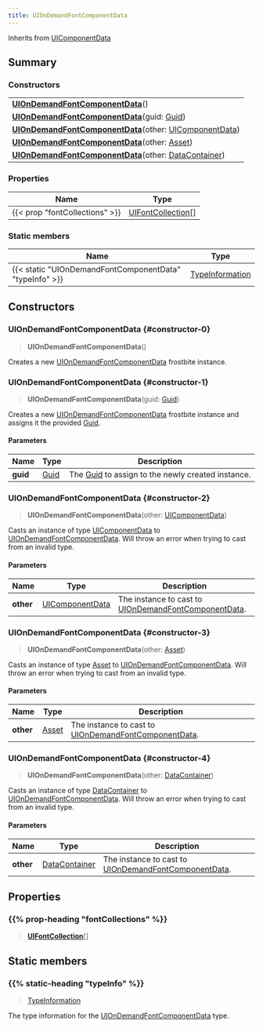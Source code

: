 ```yaml
---
title: UIOnDemandFontComponentData
---
```


Inherits from 
[UIComponentData](/vext/ref/fb/uicomponentdata)

## Summary
### Constructors
| |
| ----------- |
| **[UIOnDemandFontComponentData](#constructor-0)**() |
| **[UIOnDemandFontComponentData](#constructor-1)**(guid: [Guid](/vext/ref/shared/class/guid)) |
| **[UIOnDemandFontComponentData](#constructor-2)**(other: [UIComponentData](/vext/ref/fb/uicomponentdata)) |
| **[UIOnDemandFontComponentData](#constructor-3)**(other: [Asset](/vext/ref/fb/asset)) |
| **[UIOnDemandFontComponentData](#constructor-4)**(other: [DataContainer](/vext/ref/shared/class/datacontainer)) |

### Properties
| Name | Type |
| ---- | ---- |
| {{< prop "fontCollections" >}} | [UIFontCollection](/vext/ref/fb/uifontcollection)[] |

### Static members
| Name | Type |
| ---- | ---- |
| {{< static "UIOnDemandFontComponentData" "typeInfo" >}} | [TypeInformation](/vext/ref/shared/class/typeinformation) |

## Constructors
### UIOnDemandFontComponentData {#constructor-0}
> **UIOnDemandFontComponentData**()

Creates a new [UIOnDemandFontComponentData](/vext/ref/fb/uiondemandfontcomponentdata) frostbite instance.

### UIOnDemandFontComponentData {#constructor-1}
> **UIOnDemandFontComponentData**(guid: [Guid](/vext/ref/shared/class/guid))

Creates a new [UIOnDemandFontComponentData](/vext/ref/fb/uiondemandfontcomponentdata) frostbite instance and assigns it the provided [Guid](/vext/ref/shared/class/guid).

#### Parameters
| Name | Type | Description |
| ---- | ---- | ----------- |
| **guid** | [Guid](/vext/ref/shared/class/guid) | The [Guid](/vext/ref/shared/class/guid) to assign to the newly created instance. |

### UIOnDemandFontComponentData {#constructor-2}
> **UIOnDemandFontComponentData**(other: [UIComponentData](/vext/ref/fb/uicomponentdata))

Casts an instance of type [UIComponentData](/vext/ref/fb/uicomponentdata) to [UIOnDemandFontComponentData](/vext/ref/fb/uiondemandfontcomponentdata). Will throw an error when trying to cast from an invalid type.

#### Parameters
| Name | Type | Description |
| ---- | ---- | ----------- |
| **other** | [UIComponentData](/vext/ref/fb/uicomponentdata) | The instance to cast to [UIOnDemandFontComponentData](/vext/ref/fb/uiondemandfontcomponentdata). |

### UIOnDemandFontComponentData {#constructor-3}
> **UIOnDemandFontComponentData**(other: [Asset](/vext/ref/fb/asset))

Casts an instance of type [Asset](/vext/ref/fb/asset) to [UIOnDemandFontComponentData](/vext/ref/fb/uiondemandfontcomponentdata). Will throw an error when trying to cast from an invalid type.

#### Parameters
| Name | Type | Description |
| ---- | ---- | ----------- |
| **other** | [Asset](/vext/ref/fb/asset) | The instance to cast to [UIOnDemandFontComponentData](/vext/ref/fb/uiondemandfontcomponentdata). |

### UIOnDemandFontComponentData {#constructor-4}
> **UIOnDemandFontComponentData**(other: [DataContainer](/vext/ref/shared/class/datacontainer))

Casts an instance of type [DataContainer](/vext/ref/shared/class/datacontainer) to [UIOnDemandFontComponentData](/vext/ref/fb/uiondemandfontcomponentdata). Will throw an error when trying to cast from an invalid type.

#### Parameters
| Name | Type | Description |
| ---- | ---- | ----------- |
| **other** | [DataContainer](/vext/ref/shared/class/datacontainer) | The instance to cast to [UIOnDemandFontComponentData](/vext/ref/fb/uiondemandfontcomponentdata). |

## Properties
### {{% prop-heading "fontCollections" %}}
> **[UIFontCollection](/vext/ref/fb/uifontcollection)**[]

## Static members
### {{% static-heading "typeInfo" %}}
> [TypeInformation](/vext/ref/shared/class/typeinformation)

The type information for the [UIOnDemandFontComponentData](/vext/ref/fb/uiondemandfontcomponentdata) type.

